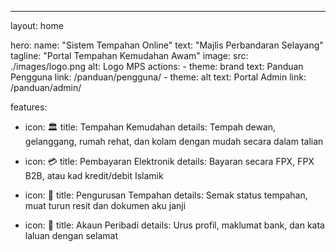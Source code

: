 ---
layout: home

hero:
  name: "Sistem Tempahan Online"
  text: "Majlis Perbandaran Selayang"
  tagline: "Portal Tempahan Kemudahan Awam"
  image:
    src: ./images/logo.png
    alt: Logo MPS
  actions:
    - theme: brand
      text: Panduan Pengguna
      link: /panduan/pengguna/
    - theme: alt
      text: Portal Admin
      link: /panduan/admin/

features:
  - icon: 🏛️
    title: Tempahan Kemudahan
    details: Tempah dewan, gelanggang, rumah rehat, dan kolam dengan mudah secara dalam talian
    
  - icon: 💳
    title: Pembayaran Elektronik
    details: Bayaran secara FPX, FPX B2B, atau kad kredit/debit Islamik
    
  - icon: 📱
    title: Pengurusan Tempahan
    details: Semak status tempahan, muat turun resit dan dokumen aku janji
    
  - icon: 🔐
    title: Akaun Peribadi
    details: Urus profil, maklumat bank, dan kata laluan dengan selamat